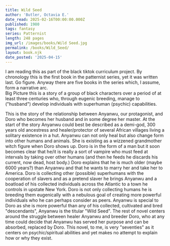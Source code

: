 ```yaml
---
title: Wild Seed
author: 'Butler, Octavia E.'
date_read: 2025-02-16T00:00:00.000Z
published: 1980
tags: fantasy
series: Patternist
length: 248 pages
img_url: /images/books/Wild Seed.jpg
permalink: /books/Wild_Seed/
layout: book.njk
date_posted: '2025-04-15'
---
```


I am reading this as part of the black tiktok curriculum project.  By chronology this is the first book in 
the patternist series, yet it was written last.  Go figure.  Anyway there are five books in the series which,
I assume, form a narrative arc.  
Big Picture this is a story of a group of black characters over a period of at least three centuries who, through
eugenic breeding, manage to ("husband") develop individuals with superhuman (psychic) capabilities.

This is the story of the relationship between Anyanwu, our protagonist, and Doro who becomes her husband
and in some degree her master.  At the start of the story Anyanwu could best be described as a demi-god,
300 years old ancestress and healer/protector of several African villages living a solitary existence in a hut.
Anyanwu can not only heal but also change form into other humans and animals.  She is existing as a
wizzened grandmother witch figure when Doro shows up. Doro is in the form of a man but it soon becomes clear
that he/it is really a sort of vampire who must feed at intervals by taking over other humans (and then he feeds he
discards his current, now dead, host body.) Doro explains that he is much older (maybe 6000 years?) than Anyanwu and that he
wants to marry her and take her to America. Doro is collecting other (possible) superhumans with the cooperation
of slavers and as a pretend slaver he brings Anyanwu and a boatload of his collected individuals across
the Atlantic to a town he controls in upstate New York. Doro is not only collecting humans he is breeding
them eugenically with a nebulous goal of creating more powerful individuals who he can perhaps consider
as peers. Anyanwu is special to Doro as she is more powerful than any of his collected, cultivated and
bred "descendants", Anyanwu is the titular "Wild Seed".
The rest of novel centers around the struggle between healer Anyanwu and breeder Doro, who at any time
could decide that Anyanwu has served her purpose and can be absorbed, replaced by Doro.
This novel, to me, is very "seventies" as it centers on psychic/spiritual abilities and yet makes
no attempt to explain how or why they exist.

